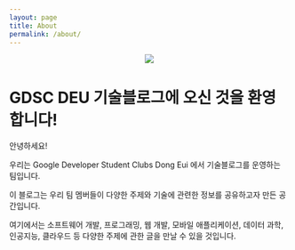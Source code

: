 ```yaml
---
layout: page
title: About
permalink: /about/
---
```


<center><img src= '{{ "/assets/img/GDSC Logo chapter.png" }}'></center>

# GDSC DEU 기술블로그에 오신 것을 환영합니다!

안녕하세요!

우리는 Google Developer Student Clubs Dong Eui 에서 기술블로그를 운영하는 팀입니다.

이 블로그는 우리 팀 멤버들이 다양한 주제와 기술에 관련한 정보를 공유하고자 만든 공간입니다.

여기에서는 소프트웨어 개발, 프로그래밍, 웹 개발, 모바일 애플리케이션, 데이터 과학, 인공지능, 클라우드 등 다양한 주제에 관한 글을 만날 수 있을 것입니다.
